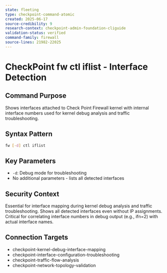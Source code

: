 ```yaml
---
state: fleeting
type: checkpoint-command-atomic
created: 2025-06-17
source-credibility: 9
research-context: checkpoint-admin-foundation-cliguide
validation-status: verified
command-family: firewall
source-lines: 21982-22025
---
```


# CheckPoint fw ctl iflist - Interface Detection

## Command Purpose
Shows interfaces attached to Check Point Firewall kernel with internal interface numbers used for kernel debug analysis and traffic troubleshooting.

## Syntax Pattern
```bash
fw [-d] ctl iflist
```

## Key Parameters
- `-d`: Debug mode for troubleshooting
- No additional parameters - lists all detected interfaces

## Security Context
Essential for interface mapping during kernel debug analysis and traffic troubleshooting. Shows all detected interfaces even without IP assignments. Critical for correlating interface numbers in debug output (e.g., ifn=2) with actual interface names.

## Connection Targets
- checkpoint-kernel-debug-interface-mapping
- checkpoint-interface-configuration-troubleshooting
- checkpoint-traffic-flow-analysis
- checkpoint-network-topology-validation